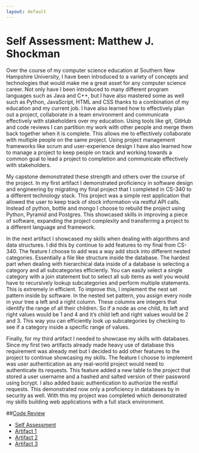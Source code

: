 ```yaml
---
layout: default
---
```



# Self Assessment: Matthew J. Shockman

Over the course of my computer science education at Southern New Hampshire University, I have been introduced to a variety of concepts and technologies that would make me a great asset for any computer science career.  Not only have I been introduced to many different program languages such as Java and C++, but I have also mastered some as well such as Python, JavaScript, HTML and CSS thanks to a combination of my education and my current job.  I have also learned how to effectively plan out a project, collaborate in a team environment and communicate effectively with stakeholders over my education.  Using tools like git, GitHub and code reviews I can partition my work with other people and merge them back together when it is complete.  This allows me to effectively collaborate with multiple people on the same project.  Using project management frameworks like scrum and user-experience design I have also learned how to manage a project to keep people on track and working towards a common goal to lead a project to completion and communicate effectively with stakeholders.

My capstone demonstrated these strength and others over the course of the project.  In my first artifact I demonstrated proficiency in software design and engineering by migrating my final project that I completed in CS-340 to a different technology stack.  This project was a simple rest application that allowed the user to keep track of stock information via restful API calls.  Instead of python, bottle and mongo I choose to rebuild the project using Python, Pyramid and Postgres.  This showcased skills in improving a piece of software, expanding the project complexity and transferring a project to a different language and framework.

In the next artifact I showcased my skills when dealing with algorithms and data structures.  I did this by continue to add features to my final from CS-340.  The feature I choose to add was a way add stock into different nested categories.  Essentially a file like structure inside the database.  The hardest part when dealing with hierarchical data inside of a database is selecting a category and all subcategories efficiently.  You can easily select a single category with a join statement but to select all sub items as well you would have to recursively lookup subcategories and perform multiple statements.  This is extremely in efficient.  To improve this, I implement the nest set pattern inside by software.  In the nested set pattern, you assign every node in your tree a left and a right column.  These columns are integers that identify the range of all their children.  So if a node as one child, its left and right values would be 1 and 4 and it’s child left and right values would be 2 and 3.  This way you can efficiently look up subcategories by checking to see if a category inside a specific range of values.

Finally, for my third artifact I needed to showcase my skills with databases.  Since my first two artifacts already made heavy use of database this requirement was already met but I decided to add other features to the project to continue showcasing my skills.  The feature I choose to implement was user authentication as any real-world project would need to authenticate its requests.   This feature added a new table to the project that stored a user username and a hashed and salted version of their password using bcrypt.  I also added basic authentication to authorize the restful requests.  This demonstrated now only a proficiency in databases by in security as well.  With this my project was completed which demonstrated my skills building web applications with a full stack environment.

##[Code Review](https://drive.google.com/file/d/1gFb5nE7v16hdTE28fuBwNoj-4Mhkvjtg/view)

- [Self Assessment](index.md)
- [Artifact 1](artifact1.md)
- [Artifact 2](artifact2.md)
- [Artifact 3](artifact3.md)